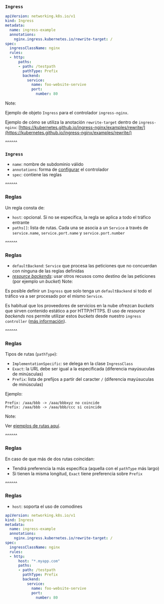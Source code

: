 
### `Ingress`

```yaml
apiVersion: networking.k8s.io/v1
kind: Ingress
metadata:
  name: ingress-example
  annotations:
    nginx.ingress.kubernetes.io/rewrite-target: /
spec:
  ingressClassName: nginx
  rules:
  - http:
      paths:
      - path: /testpath
        pathType: Prefix
        backend:
          service:
            name: foo-website-servive
            port:
              number: 80
```

Note:

Ejemplo de objeto `Ingress` para el controlador `ingress-nginx`.

Ejemplo de cómo se utiliza la anotación `rewrite-target` dentro de `ingress-nginx`:
[https://kubernetes.github.io/ingress-nginx/examples/rewrite/](https://kubernetes.github.io/ingress-nginx/examples/rewrite/)

^^^^^^

### `Ingress`

* `name`: nombre de subdominio válido
* `annotations`: forma de 
  [configurar](https://kubernetes.github.io/ingress-nginx/user-guide/nginx-configuration/annotations/) 
  el controlador
* `spec`: contiene las reglas

^^^^^^

### Reglas

Un regla consta de:

* `host`: opcional. Si no se especifica, la regla se aplica a todo el tráfico entrante
* `paths[]`: lista de rutas. Cada una se asocia a un `Service` a través de 
  `service.name`, `service.port.name` y `service.port.number`

^^^^^^

### Reglas

* `defaultBackend`: `Service` que procesa las peticiones que no concuerdan con 
  ninguna de las reglas definidas
* [_resource backends_](https://kubernetes.io/docs/concepts/services-networking/ingress/#resource-backend):
  usar otros recusos como destino de las peticiones (por ejemplo un _bucket_)
Note:

Es posible definir un `Ingress` que solo tenga un `defaultBackend` si todo el tráfico
va a ser procesado por el mismo `Service`.

Es habitual que los proveedores de servicios en la nube ofrezcan _buckets_ que
sirven contenido estático a por HTTP/HTTPS. El uso de _resource backends_
nos permite utilizar estos _buckets_ desde nuestro `ingress controller` 
([más información](https://kubernetes.io/docs/concepts/services-networking/ingress/#resource-backend)).

^^^^^^

### Reglas

Tipos de rutas (`pathType`):

* `ImplementationSpecific`: se delega en la clase `IngressClass`
* `Exact`: la URL debe ser igual a la especificada (diferencia mayúsuculas de minúsculas)
* `Prefix`: lista de prefijos a partir del caracter `/` (diferencia mayúsuculas de minúsculas)

Ejemplo:

```
Prefix:	/aaa/bbb -> /aaa/bbbxyz no coincide
Prefix:	/aaa/bbb -> /aaa/bbb/ccc si coincide
```

Note:


Ver [ejemplos de rutas aquí](https://kubernetes.io/docs/concepts/services-networking/ingress/#examples).


^^^^^^

### Reglas

En caso de que más de dos rutas coincidan:
* Tendrá preferencia la más específica (aquella con el `pathType` más largo)
* Si tienen la misma longitud, `Exact` tiene preferencia sobre `Prefix`

^^^^^^

### Reglas

* `host`: soporta el uso de comodines

```yaml [11]
apiVersion: networking.k8s.io/v1
kind: Ingress
metadata:
  name: ingress-example
  annotations:
    nginx.ingress.kubernetes.io/rewrite-target: /
spec:
  ingressClassName: nginx
  rules:
  - http:
      host: "*.myapp.com"
      paths:
      - path: /testpath
        pathType: Prefix
        backend:
          service:
            name: foo-website-servive
            port:
              number: 80
```

